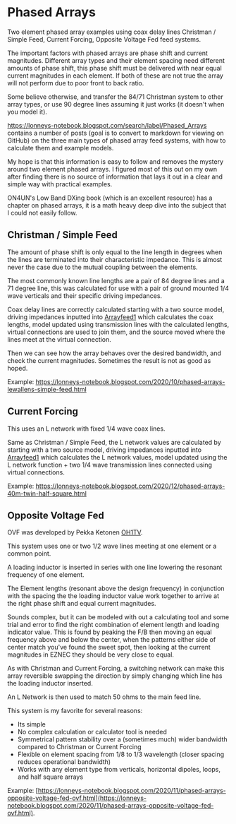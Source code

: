 # Phased Arrays

Two element phased array examples using coax delay lines Christman / Simple Feed, Current Forcing, Opposite Voltage Fed feed systems.

The important factors with phased arrays are phase shift and current magnitudes. Different array types and their element spacing need different amounts of phase shift, this phase shift must be delivered with near equal current magnitudes in each element. If both of these are not true the array will not perform due to poor front to back ratio.

Some believe otherwise, and transfer the 84/71 Christman system to other array types, or use 90 degree lines assuming it just works (it doesn't when you model it).

https://lonneys-notebook.blogspot.com/search/label/Phased_Arrays contains a number of posts (goal is to convert to markdown for viewing on GitHub) on the three main types of phased array feed systems, with how to calculate them and example models.

My hope is that this information is easy to follow and removes the mystery around two element phased arrays. I figured most of this out on my own after finding there is no source of information that lays it out in a clear and simple way with practical examples.

ON4UN's Low Band DXing book (which is an excellent resource) has a chapter on phased arrays, it is a math heavy deep dive into the subject that I could not easily follow.

## Christman / Simple Feed

The amount of phase shift is only equal to the line length in degrees when the lines are terminated into their characteristic impedance. This is almost never the case due to the mutual coupling between the elements.

The most commonly known line lengths are a pair of 84 degree lines and a 71 degree line, this was calculated for use with a pair of ground mounted 1/4 wave verticals and their specific driving impedances.

Coax delay lines are correctly calculated starting with a two source model, driving impedances inputted into [Arrayfeed1](https://eznec.com/misc/Arrayfeed/) which calculates the coax lengths, model updated using transmission lines with the calculated lengths, virtual connections are used to join them, and the source moved where the lines meet at the virtual connection.

Then we can see how the array behaves over the desired bandwidth, and check the current magnitudes. Sometimes the result is not as good as hoped.

Example: https://lonneys-notebook.blogspot.com/2020/10/phased-arrays-lewallens-simple-feed.html

## Current Forcing

This uses an L network with fixed 1/4 wave coax lines. 

Same as Christman / Simple Feed, the L network values are calculated by starting with a two source model, driving impedances inputted into [Arrayfeed1](https://eznec.com/misc/Arrayfeed/) which calculates the L network values, model updated using the L network function + two 1/4 wave transmission lines connected using virtual connections.

Example: https://lonneys-notebook.blogspot.com/2020/12/phased-arrays-40m-twin-half-square.html

## Opposite Voltage Fed

OVF was developed by Pekka Ketonen [OH1TV](https://oh1tv.fi/).

This system uses one or two 1/2 wave lines meeting at one element or a common point.

A loading inductor is inserted in series with one line lowering the resonant frequency of one element.

The Element lengths (resonant above the design frequency) in conjunction with the spacing the the loading inductor value work together to arrive at the right phase shift and equal current magnitudes.

Sounds complex, but it can be modeled with out a calculating tool and some trial and error to find the right combination of element length and loading indicator value. This is found by peaking the F/B then moving an equal frequency above and below the center, when the patterns either side of center match you've found the sweet spot, then looking at the current magnitudes in EZNEC they should be very close to equal.

As with Christman and Current Forcing, a switching network can make this array reversible swapping the direction by simply changing which line has the loading inductor inserted.

An L Network is then used to match 50 ohms to the main feed line.

This system is my favorite for several reasons:
- Its simple
- No complex calculation or calculator tool is needed
- Symmetrical pattern stability over a (sometimes much) wider bandwidth compared to Christman or Current Forcing
- Flexible on element spacing from 1/8 to 1/3 wavelength (closer spacing reduces operational bandwidth)
- Works with any element type from verticals, horizontal dipoles, loops, and half square arrays

Example: [https://lonneys-notebook.blogspot.com/2020/11/phased-arrays-opposite-voltage-fed-ovf.html](https://lonneys-notebook.blogspot.com/2020/11/phased-arrays-opposite-voltage-fed-ovf.html).
